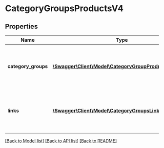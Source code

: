 # CategoryGroupsProductsV4

## Properties
Name | Type | Description | Notes
------------ | ------------- | ------------- | -------------
**category_groups** | [**\Swagger\Client\Model\CategoryGroupProductsV4[]**](CategoryGroupProductsV4.md) | a list of the category groups defined on the OTTO market place. | [optional] 
**links** | [**\Swagger\Client\Model\CategoryGroupsLinkProductsV4[]**](CategoryGroupsLinkProductsV4.md) | a list of links that can be used for pagination (among others). | [optional] 

[[Back to Model list]](../../README.md#documentation-for-models) [[Back to API list]](../../README.md#documentation-for-api-endpoints) [[Back to README]](../../README.md)

